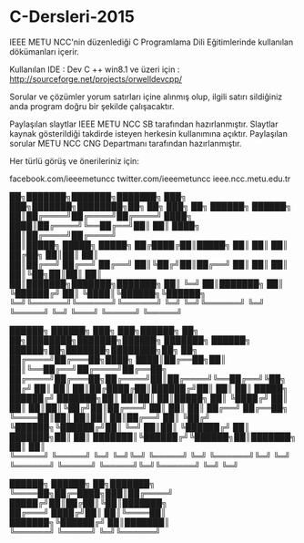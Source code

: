 # C-Dersleri-2015
IEEE METU NCC'nin düzenlediği C Programlama Dili Eğitimlerinde kullanılan dökümanları içerir.

Kullanılan IDE : Dev C ++ 
  win8.1 ve üzeri için : http://sourceforge.net/projects/orwelldevcpp/

Sorular ve çözümler yorum satırları içine alınmış olup, ilgili satırı sildiğiniz anda program doğru bir şekilde çalışacaktır.

Paylaşılan slaytlar IEEE METU NCC SB tarafından hazırlanmıştır.
Slaytlar kaynak gösterildiği takdirde isteyen herkesin kullanımına açıktır.
Paylaşılan sorular METU NCC CNG Departmanı tarafından hazırlanmıştır.


Her türlü görüş ve önerileriniz için:

facebook.com/ieeemetuncc
twitter.com/ieeemetuncc
ieee.ncc.metu.edu.tr

██╗███████╗███████╗███████╗    ███╗   ███╗███████╗████████╗██╗   ██╗    ███╗   ██╗ ██████╗ ██████╗                              
██║██╔════╝██╔════╝██╔════╝    ████╗ ████║██╔════╝╚══██╔══╝██║   ██║    ████╗  ██║██╔════╝██╔════╝                              
██║█████╗  █████╗  █████╗      ██╔████╔██║█████╗     ██║   ██║   ██║    ██╔██╗ ██║██║     ██║                                   
██║██╔══╝  ██╔══╝  ██╔══╝      ██║╚██╔╝██║██╔══╝     ██║   ██║   ██║    ██║╚██╗██║██║     ██║                                   
██║███████╗███████╗███████╗    ██║ ╚═╝ ██║███████╗   ██║   ╚██████╔╝    ██║ ╚████║╚██████╗╚██████╗                              
╚═╝╚══════╝╚══════╝╚══════╝    ╚═╝     ╚═╝╚══════╝   ╚═╝    ╚═════╝     ╚═╝  ╚═══╝ ╚═════╝ ╚═════╝                              
                                                                                                                                
 ██████╗ ██████╗ ███╗   ███╗██████╗ ██╗   ██╗████████╗███████╗██████╗     ███████╗ ██████╗  ██████╗██╗███████╗████████╗██╗   ██╗
██╔════╝██╔═══██╗████╗ ████║██╔══██╗██║   ██║╚══██╔══╝██╔════╝██╔══██╗    ██╔════╝██╔═══██╗██╔════╝██║██╔════╝╚══██╔══╝╚██╗ ██╔╝
██║     ██║   ██║██╔████╔██║██████╔╝██║   ██║   ██║   █████╗  ██████╔╝    ███████╗██║   ██║██║     ██║█████╗     ██║    ╚████╔╝ 
██║     ██║   ██║██║╚██╔╝██║██╔═══╝ ██║   ██║   ██║   ██╔══╝  ██╔══██╗    ╚════██║██║   ██║██║     ██║██╔══╝     ██║     ╚██╔╝  
╚██████╗╚██████╔╝██║ ╚═╝ ██║██║     ╚██████╔╝   ██║   ███████╗██║  ██║    ███████║╚██████╔╝╚██████╗██║███████╗   ██║      ██║   
 ╚═════╝ ╚═════╝ ╚═╝     ╚═╝╚═╝      ╚═════╝    ╚═╝   ╚══════╝╚═╝  ╚═╝    ╚══════╝ ╚═════╝  ╚═════╝╚═╝╚══════╝   ╚═╝      ╚═╝   
                                                                                                                                
██████╗  ██████╗  ██╗███████╗                                                                                                   
╚════██╗██╔═████╗███║██╔════╝                                                                                                   
 █████╔╝██║██╔██║╚██║███████╗                                                                                                   
██╔═══╝ ████╔╝██║ ██║╚════██║                                                                                                   
███████╗╚██████╔╝ ██║███████║                                                                                                   
╚══════╝ ╚═════╝  ╚═╝╚══════╝

